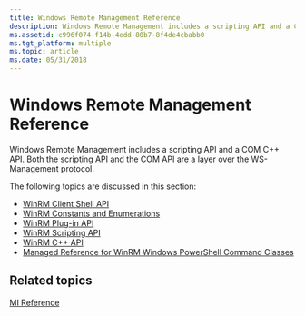 ```yaml
---
title: Windows Remote Management Reference
description: Windows Remote Management includes a scripting API and a COM C++ API. Both the scripting API and the COM API are a layer over the WS-Management protocol.
ms.assetid: c996f074-f14b-4edd-80b7-8f4de4cbabb0
ms.tgt_platform: multiple
ms.topic: article
ms.date: 05/31/2018
---
```


# Windows Remote Management Reference

Windows Remote Management includes a scripting API and a COM C++ API. Both the scripting API and the COM API are a layer over the WS-Management protocol.

The following topics are discussed in this section:

-   [WinRM Client Shell API](client-shell-api.md)
-   [WinRM Constants and Enumerations](winrm-constants-and-enumerations.md)
-   [WinRM Plug-in API](winrm-plugin-api.md)
-   [WinRM Scripting API](winrm-scripting-api.md)
-   [WinRM C++ API](winrm-c---api.md)
-   [Managed Reference for WinRM Windows PowerShell Command Classes](winrm-powershell-commandlets.md)

## Related topics

<dl> <dt>

[MI Reference](https://docs.microsoft.com/previous-versions/windows/desktop/wmi_v2/wmi-reference)
</dt> </dl>

 

 




